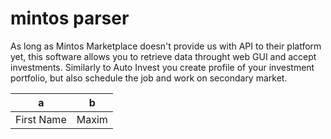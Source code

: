 # mintos parser
As long as Mintos Marketplace doesn't provide us with API to their platform yet,
this software allows you to retrieve data throught web GUI and accept investments.
Similarly to Auto Invest you create profile of your investment portfolio, but also schedule the job and work on secondary market.

a | b
--- | ---
First Name | Maxim
